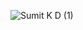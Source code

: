 ![Sumit K D (1)](https://user-images.githubusercontent.com/23627930/230817115-ba1bb2ed-a121-4cdb-a6e9-fa70c3e27faf.jpg)

